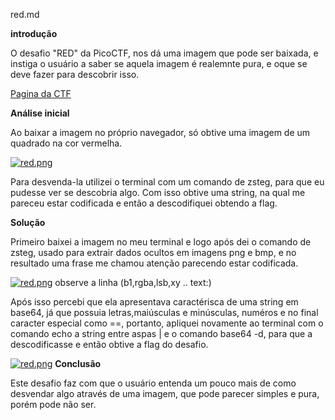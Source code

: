 red.md

**introdução**

O desafio "RED" da PicoCTF, nos dá uma imagem que pode ser baixada, e instiga o usuário a saber se aquela imagem é realemnte pura, e oque se deve fazer para descobrir isso.

<a href="https://play.picoctf.org/practice/challenge/460">Pagina da CTF</a>

**Análise inicial**

Ao baixar a imagem no próprio navegador, só obtive uma imagem de um quadrado na cor vermelha.

[![red.png](https://i.postimg.cc/NG5n3gMx/red.png)](https://postimg.cc/mhWVMW7c)


Para desvenda-la utilizei o terminal com um comando de zsteg, para que eu pudesse ver se descobria algo. Com isso obtive uma string, na qual me pareceu estar codificada e então a descodifiquei obtendo a flag.



**Solução**


Primeiro baixei a imagem no meu terminal e logo após dei o comando de zsteg, usado para extrair dados ocultos em imagens png e bmp, e no resultado uma frase me chamou atenção parecendo estar codificada.

[![red.png](https://i.postimg.cc/HkCP8XtS/red.png)](https://postimg.cc/mt8S0cJM)
observe a linha (b1,rgba,lsb,xy      .. text:)





Após isso percebi que ela apresentava caractérisca de uma string em base64, já que possuia letras,maiúsculas e minúsculas, numéros e no final caracter especial como ==, portanto, apliquei novamente ao terminal com o comando echo a string entre aspas | e o comando base64 -d, para que a descodificasse e então obtive a flag do desafio.

[![red.png](https://i.postimg.cc/nLFR0xgB/red.png)](https://postimg.cc/VJhWkxYk)
**Conclusão**



Este desafio faz com que o usuário entenda um pouco mais de como desvendar algo através de uma imagem, que pode parecer simples e pura, porém pode não ser.
